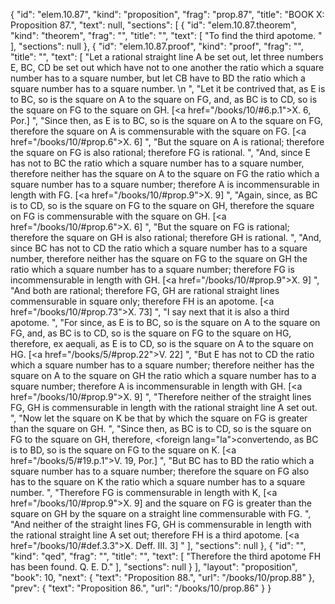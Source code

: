 {
  "id": "elem.10.87",
  "kind": "proposition",
  "frag": "prop.87",
  "title": "BOOK X: Proposition 87.",
  "text": null,
  "sections": [
    {
      "id": "elem.10.87.theorem",
      "kind": "theorem",
      "frag": "",
      "title": "",
      "text": [
        "To find the third apotome. "
      ],
      "sections": null
    },
    {
      "id": "elem.10.87.proof",
      "kind": "proof",
      "frag": "",
      "title": "",
      "text": [
        "Let a rational straight line A be set out, let three numbers E, BC, CD be set out which have not to one another the ratio which a square number has to a square number, but let CB have to BD the ratio which a square number has to a square number. \n      ",
        "Let it be contrived that, as E is to BC, so is the square on A to the square on FG, and, as BC is to CD, so is the square on FG to the square on GH. [<a href=\"/books/10/#6.p.1\">X. 6, Por.</a>] ",
        "Since then, as E is to BC, so is the square on A to the square on FG, therefore the square on A is commensurable with the square on FG. [<a href=\"/books/10/#prop.6\">X. 6</a>] ",
        "But the square on A is rational; therefore the square on FG is also rational; therefore FG is rational. ",
        "And, since E has not to BC the ratio which a square number has to a square number, therefore neither has the square on A to the square on FG the ratio which a square number has to a square number; therefore A is incommensurable in length with FG. [<a href=\"/books/10/#prop.9\">X. 9</a>] ",
        "Again, since, as BC is to CD, so is the square on FG to the square on GH, therefore the square on FG is commensurable with the square on GH. [<a href=\"/books/10/#prop.6\">X. 6</a>] ",
        "But the square on FG is rational; therefore the square on GH is also rational; therefore GH is rational. ",
        "And, since BC has not to CD the ratio which a square number has to a square number, therefore neither has the square on FG to the square on GH the ratio which a square number has to a square number; therefore FG is incommensurable in length with GH. [<a href=\"/books/10/#prop.9\">X. 9</a>] ",
        "And both are rational; therefore FG, GH are rational straight lines commensurable in square only; therefore FH is an apotome. [<a href=\"/books/10/#prop.73\">X. 73</a>] ",
        "I say next that it is also a third apotome. ",
        "For since, as E is to BC, so is the square on A to the square on FG, and, as BC is to CD, so is the square on FG to the square on HG, therefore, ex aequali, as E is to CD, so is the square on A to the square on HG. [<a href=\"/books/5/#prop.22\">V. 22</a>] ",
        "But E has not to CD the ratio which a square number has to a square number; therefore neither has the square on A to the square on GH the ratio which a square number has to a square number; therefore A is incommensurable in length with GH. [<a href=\"/books/10/#prop.9\">X. 9</a>] ",
        "Therefore neither of the straight lines FG, GH is commensurable in length with the rational straight line A set out. ",
        "Now let the square on K be that by which the square on FG is greater than the square on GH. ",
        "Since then, as BC is to CD, so is the square on FG to the square on GH, therefore, <foreign lang=\"la\">convertendo</foreign>, as BC is to BD, so is the square on FG to the square on K. [<a href=\"/books/5/#19.p.1\">V. 19, Por.</a>] ",
        "But BC has to BD the ratio which a square number has to a square number; therefore the square on FG also has to the square on K the ratio which a square number has to a square number. ",
        "Therefore FG is commensurable in length with K, [<a href=\"/books/10/#prop.9\">X. 9</a>] and the square on FG is greater than the square on GH by the square on a straight line commensurable with FG. ",
        "And neither of the straight lines FG, GH is commensurable in length with the rational straight line A set out; therefore FH is a third apotome. [<a href=\"/books/10/#def.3.3\">X. Deff. III. 3</a>] "
      ],
      "sections": null
    },
    {
      "id": "",
      "kind": "qed",
      "frag": "",
      "title": "",
      "text": [
        "Therefore the third apotome FH has been found. Q. E. D."
      ],
      "sections": null
    }
  ],
  "layout": "proposition",
  "book": 10,
  "next": {
    "text": "Proposition 88.",
    "url": "/books/10/prop.88"
  },
  "prev": {
    "text": "Proposition 86.",
    "url": "/books/10/prop.86"
  }
}
